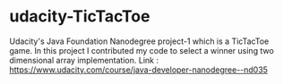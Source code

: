 # udacity-TicTacToe
Udacity's Java Foundation Nanodegree project-1 which is  a  TicTacToe game. In this project I contributed my code to select a winner using two dimensional array implementation.
 Link : https://www.udacity.com/course/java-developer-nanodegree--nd035
